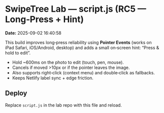 # SwipeTree Lab — script.js (RC5 — Long‑Press + Hint)

**Date:** 2025-09-02 16:40:58

This build improves long‑press reliability using **Pointer Events** (works on iPad Safari, iOS/Android, desktop)
and adds a small on‑screen hint: “Press & hold to edit”.

- Hold ~600ms on the photo to edit (touch, pen, mouse).
- Cancels if moved >10px or if the pointer leaves the image.
- Also supports right‑click (context menu) and double‑click as fallbacks.
- Keeps Netlify label sync + edge friction.

## Deploy
Replace `script.js` in the lab repo with this file and reload.
